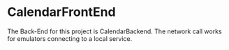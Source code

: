 # CalendarFrontEnd

The Back-End for this project is CalendarBackend. The network call works for emulators connecting to a local service. 
